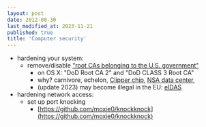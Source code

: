 ```yaml
---
layout: post
date: 2012-08-30
last_modified_at: 2023-11-21
published: true
title: 'Computer security'
---
```


- hardening your system:
    - remove/disable <a href="http://news.ycombinator.com/item?id=4259678">"root CAs belonging to the U.S. government"</a>
        - on OS X: "DoD Root CA 2" and "DoD CLASS 3 Root CA"
        - why? carnivore, echelon, <a href="http://news.ycombinator.com/item?id=4259678">Clipper chip</a>, <a href="http://www.wired.com/threatlevel/2012/03/ff_nsadatacenter/">NSA data center</a>,
        - (update 2023) may become illegal in the EU: [eIDAS](https://last-chance-for-eidas.org/)
- hardening network access:
    - set up port knocking
        - [https://github.com/moxie0/knockknock](https://github.com/moxie0/knockknock)

